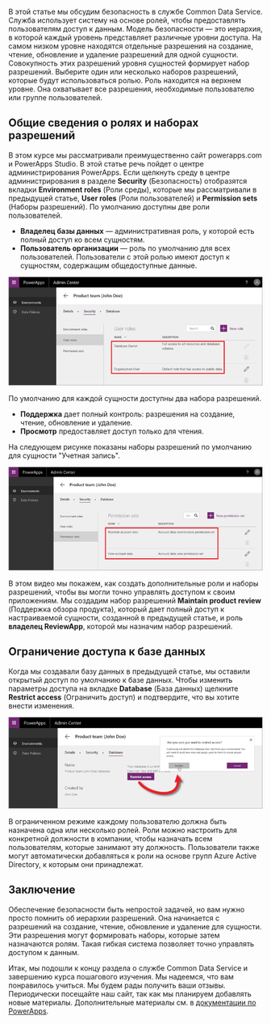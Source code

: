 В этой статье мы обсудим безопасность в службе Common Data Service. Служба использует систему на основе ролей, чтобы предоставлять пользователям доступ к данным. Модель безопасности — это иерархия, в которой каждый уровень представляет различные уровни доступа. На самом низком уровне находятся отдельные разрешения на создание, чтение, обновление и удаление разрешений для одной сущности. Совокупность этих разрешений уровня сущностей формирует набор разрешений. Выберите один или несколько наборов разрешений, которые будут использоваться ролью. Роль находится на верхнем уровне. Она охватывает все разрешения, необходимые пользователю или группе пользователей.

## <a name="understanding-roles-and-permission-sets"></a>Общие сведения о ролях и наборах разрешений
В этом курсе мы рассматривали преимущественно сайт powerapps.com и PowerApps Studio. В этой статье речь пойдет о центре администрирования PowerApps. Если щелкнуть среду в центре администрирования в разделе **Security** (Безопасность) отобразятся вкладки **Environment roles** (Роли среды), которые мы рассматривали в предыдущей статье, **User roles** (Роли пользователей) и **Permission sets** (Наборы разрешений). По умолчанию доступны две роли пользователей.

* **Владелец базы данных** — административная роль, у которой есть полный доступ ко всем сущностям.
* **Пользователь организации** — роль по умолчанию для всех пользователей. Пользователи с этой ролью имеют доступ к сущностям, содержащим общедоступные данные.

![Роли пользователей центра администрирования](./media/learning-common-data-service-security/user-roles.png)

По умолчанию для каждой сущности доступны два набора разрешений. 

* **Поддержка** дает полный контроль: разрешения на создание, чтение, обновление и удаление.
* **Просмотр** предоставляет доступ только для чтения.

На следующем рисунке показаны наборы разрешений по умолчанию для сущности "Учетная запись". 

![Наборы разрешений центра администрирования](./media/learning-common-data-service-security/permission-sets.png)

В этом видео мы покажем, как создать дополнительные роли и наборы разрешений, чтобы вы могли точно управлять доступом к своим приложениям. Мы создадим набор разрешений **Maintain product review** (Поддержка обзора продукта), который дает полный доступ к настраиваемой сущности, созданной в предыдущей статье, и роль **владелец ReviewApp**, которой мы назначим набор разрешений.  

## <a name="restrict-access-to-a-database"></a>Ограничение доступа к базе данных
Когда мы создавали базу данных в предыдущей статье, мы оставили открытый доступ по умолчанию к базе данных. Чтобы изменить параметры доступа на вкладке **Database** (База данных) щелкните **Restrict access** (Ограничить доступ) и подтвердите, что вы хотите внести изменения.

![Ограничение доступа к базе данных](./media/learning-common-data-service-security/restrict-access.png)

В ограниченном режиме каждому пользователю должна быть назначена одна или несколько ролей. Роли можно настроить для конкретной должности в компании, чтобы назначать всем пользователям, которые занимают эту должность. Пользователи также могут автоматически добавляться к роли на основе групп Azure Active Directory, к которым они принадлежат.

## <a name="wrapping-it-up"></a>Заключение
Обеспечение безопасности быть непростой задачей, но вам нужно просто помнить об иерархии разрешений. Она начинается с разрешений на создание, чтение, обновление и удаление для сущности. Эти разрешения могут формировать наборы, которые затем назначаются ролям. Такая гибкая система позволяет точно управлять доступом к данным. 

Итак, мы подошли к концу раздела о службе Common Data Service и завершению курса пошагового изучения. Мы надеемся, что вам понравилось учиться. Мы будем рады получить ваши отзывы. Периодически посещайте наш сайт, так как мы планируем добавлять новые материалы. Дополнительные материалы см. в [документации по PowerApps](https://powerapps.microsoft.com/tutorials/getting-started/). 


